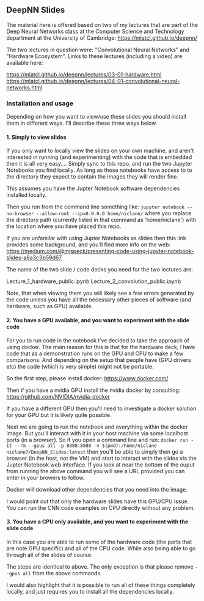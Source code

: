 ## DeepNN Slides

The material here is offered based on two of my lectures that are part of the Deep Neural Networks class at the Computer Science and Technology department at the University of Cambridge: https://mlatcl.github.io/deepnn/

The two lectures in question were: "Convolutional Neural Networks" and "Hardware Ecosystem". Links to these lectures (including a video) are available here:

https://mlatcl.github.io/deepnn/lectures/03-01-hardware.html
https://mlatcl.github.io/deepnn/lectures/04-01-convolutional-neural-networks.html

### Installation and usage

Depending on how you want to view/use these slides you should install them in different ways. I'll describe these three ways below.

#### 1. Simply to view slides

If you only want to locally view the slides on your own machine, and aren't interested in running (and experimenting) with the code that is embedded then it is all very easy.... Simply sync to this repo, and run the two Jupyter Notebooks you find locally. As long as those notebooks have access to to the directory they expect to contain the images they will render fine.

This assumes you have the Jupter Notebook software dependencies installed locally. 

Then you run from the command line something like: `jupyter notebook --no-browser --allow-root --ip=0.0.0.0 home/niclane/` where you replace the directory path (currently listed in that command as 'home/niclane') with the location where you have placed this repo. 

If you are unfamilar with using Jupter Notebooks as slides then this link provides some background, and you'll find more info on the web: https://medium.com/@mjspeck/presenting-code-using-jupyter-notebook-slides-a8a3c3b59d67

The name of the two slide / code decks you need for the two lectures are:

Lecture_1_hardware_public.ipynb
Lecture_2_convolution_public.ipynb

Note, that when viewing them you will likely see a few errors generated by the code unless you have all the necessary other pieces of software (and hardware, such as GPU) available.

#### 2. You have a GPU available, and you want to experiment with the slide code

For you to run code in the notebook I've decided to take the approach of using docker. The main reason for this is that for the hardware deck, I have code that as a demonstration runs on the GPU and CPU to make a few comparisons. And depending on the setup that people have (GPU drivers etc) the code (which is very simple) might not be portable.

So the first step, please install docker: https://www.docker.com/

Then if you have a nvidia GPU install the nvidia docker by consulting: https://github.com/NVIDIA/nvidia-docker 

If you have a different GPU then you'll need to investigate a docker solution for your GPU but it is likely quite possible. 

Next we are going to run the notebook and everything within the docker image. But you'll interact with it in your host machine via some localhost ports (in a browser). So if you open a command line and run: `docker run -it --rm --gpus all -p 8888:8888 -v $(pwd):/home/niclane niclane7/DeepNN_Slides:latest` then you'll be able to simply then go a browser (in the host, not the VM) and start to interact with the slides via the Jupter Notebook web interface. If you look at near the bottom of the ouput from running the above command you will see a URL provided you can enter in your browers to follow. 

Docker will download other dependencies that you need into the image.

I would point out that only the hardware slides have this GPU/CPU issue. You can run the CNN code examples on CPU directly without any problem.

#### 3. You have a CPU only available, and you want to experiment with the slide code

In this case you are able to run some of the hardware code (the parts that are note GPU specific) and all of the CPU code. While also being able to go through all of the slides of course. 

The steps are identical to above. The only exception is that please remove `--gpus all` from the above commands.

I would also highlight that it is possible to run all of these things completely locally, and just requires you to install all the dependencies locally. 

